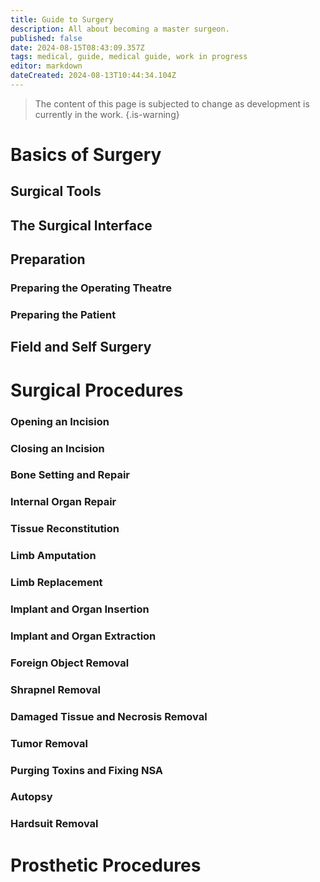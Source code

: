 ```yaml
---
title: Guide to Surgery
description: All about becoming a master surgeon.
published: false
date: 2024-08-15T08:43:09.357Z
tags: medical, guide, medical guide, work in progress
editor: markdown
dateCreated: 2024-08-13T10:44:34.104Z
---
```



> The content of this page is subjected to change as development is currently in the work.
{.is-warning}

# Basics of Surgery

## Surgical Tools

## The Surgical Interface

## Preparation

### Preparing the Operating Theatre

### Preparing the Patient

## Field and Self Surgery

# Surgical Procedures

### Opening an Incision

### Closing an Incision

### Bone Setting and Repair

### Internal Organ Repair

### Tissue Reconstitution

### Limb Amputation

### Limb Replacement

### Implant and Organ Insertion

### Implant and Organ Extraction

### Foreign Object Removal

### Shrapnel Removal

### Damaged Tissue and Necrosis Removal

### Tumor Removal

### Purging Toxins and Fixing NSA

### Autopsy

### Hardsuit Removal


# Prosthetic Procedures